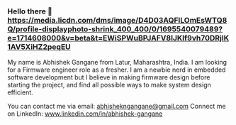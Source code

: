 ### Hello there 👋 https://media.licdn.com/dms/image/D4D03AQFlLOmEsWTQ8Q/profile-displayphoto-shrink_400_400/0/1695540079489?e=1714608000&v=beta&t=EWiSPWuBPJAFV8IJKlf9vh70DRjIK1AV5XiHZ2peqEU  

My name is Abhishek Gangane from Latur, Maharashtra, India. I am looking for a Firmware engineer role as a fresher. I am a newbie nerd in embedded software development but I believe in making firmware design before starting the project, and find all possible ways to make system design efficient.

You can contact me via email: abhishekngangane@gmail.com    Connect me on LinkedIn: www.linkedin.com/in/abhishek-gangane  
